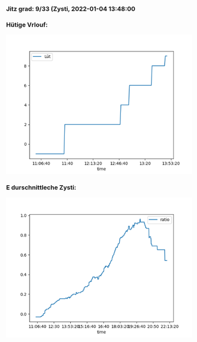 ### Jitz grad: 9/33 (Zysti, 2022-01-04 13:48:00

### Hütige Vrlouf:
![Graph](Today.png)

### E durschnittleche Zysti:
![Graph](Zysti.png)